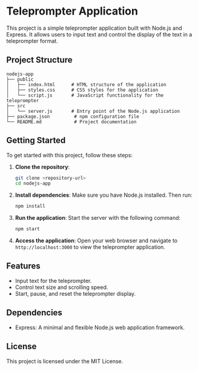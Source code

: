 # Teleprompter Application

This project is a simple teleprompter application built with Node.js and Express. It allows users to input text and control the display of the text in a teleprompter format.

## Project Structure

```
nodejs-app
├── public
│   ├── index.html      # HTML structure of the application
│   ├── styles.css      # CSS styles for the application
│   └── script.js       # JavaScript functionality for the teleprompter
├── src
│   └── server.js       # Entry point of the Node.js application
├── package.json         # npm configuration file
└── README.md            # Project documentation
```

## Getting Started

To get started with this project, follow these steps:

1. **Clone the repository**:
   ```bash
   git clone <repository-url>
   cd nodejs-app
   ```

2. **Install dependencies**:
   Make sure you have Node.js installed. Then run:
   ```bash
   npm install
   ```

3. **Run the application**:
   Start the server with the following command:
   ```bash
   npm start
   ```

4. **Access the application**:
   Open your web browser and navigate to `http://localhost:3000` to view the teleprompter application.

## Features

- Input text for the teleprompter.
- Control text size and scrolling speed.
- Start, pause, and reset the teleprompter display.

## Dependencies

- Express: A minimal and flexible Node.js web application framework.

## License

This project is licensed under the MIT License.